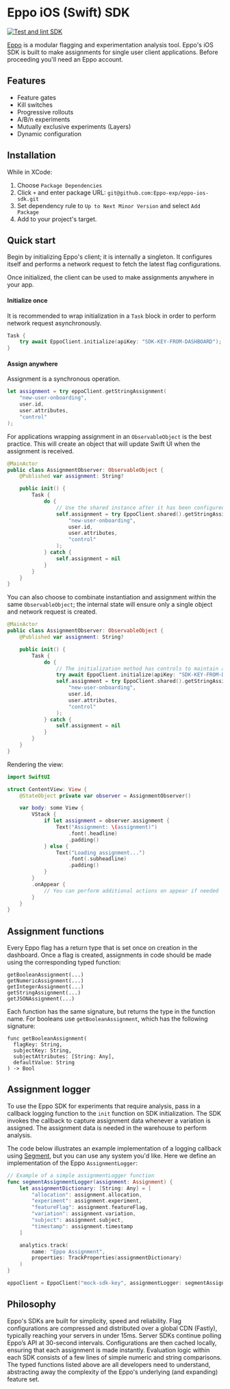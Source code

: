 # Eppo iOS (Swift) SDK

[![Test and lint SDK](https://github.com/Eppo-exp/eppo-ios-sdk/actions/workflows/unit-tests.yml/badge.svg)](https://github.com/Eppo-exp/eppo-ios-sdk/actions/workflows/unit-tests.yml)

[Eppo](https://www.geteppo.com/) is a modular flagging and experimentation analysis tool. Eppo's iOS SDK is built to make assignments for single user client applications. Before proceeding you'll need an Eppo account.

## Features

- Feature gates
- Kill switches
- Progressive rollouts
- A/B/n experiments
- Mutually exclusive experiments (Layers)
- Dynamic configuration

## Installation

While in XCode:

1. Choose `Package Dependencies`
2. Click `+` and enter package URL: `git@github.com:Eppo-exp/eppo-ios-sdk.git`
3. Set dependency rule to `Up to Next Minor Version` and select `Add Package`
4. Add to your project's target.

## Quick start

Begin by initializing Eppo's client; it is internally a singleton. It configures itself and performs a network request to fetch the latest flag configurations. 

Once initialized, the client can be used to make assignments anywhere in your app.

#### Initialize once

It is recommended to wrap initialization in a `Task` block in order to perform network request asynchronously.

```swift
Task {
    try await EppoClient.initialize(apiKey: "SDK-KEY-FROM-DASHBOARD");
}
```

#### Assign anywhere

Assignment is a synchronous operation.

```swift
let assignment = try eppoClient.getStringAssignment(
    "new-user-onboarding",
    user.id,
    user.attributes,
    "control"
);
```

For applications wrapping assignment in an `ObservableObject` is the best practice. This will create an object that will update Swift UI when the assignment is received.

```swift
@MainActor
public class AssignmentObserver: ObservableObject {
    @Published var assignment: String?

    public init() {
        Task {
            do {
                // Use the shared instance after it has been configured.
                self.assignment = try EppoClient.shared().getStringAssignment(
                    "new-user-onboarding",
                    user.id,
                    user.attributes,
                    "control"
                );
            } catch {
                self.assignment = nil
            }
        }
    }
}
```

You can also choose to combinate instantiation and assignment within the same `ObservableObject`; the internal state will ensure only a single object and network request is created.

```swift
@MainActor
public class AssignmentObserver: ObservableObject {
    @Published var assignment: String?

    public init() {
        Task {
            do {
                // The initialization method has controls to maintain a single instance.
                try await EppoClient.initialize(apiKey: "SDK-KEY-FROM-DASHBOARD");
                self.assignment = try EppoClient.shared().getStringAssignment(
                    "new-user-onboarding",
                    user.id,
                    user.attributes,
                    "control"
                );
            } catch {
                self.assignment = nil
            }
        }
    }
}
```


Rendering the view:

```swift
import SwiftUI

struct ContentView: View {
    @StateObject private var observer = AssignmentObserver()

    var body: some View {
        VStack {
            if let assignment = observer.assignment {
                Text("Assignment: \(assignment)")
                    .font(.headline)
                    .padding()
            } else {
                Text("Loading assignment...")
                    .font(.subheadline)
                    .padding()
            }
        }
        .onAppear {
            // You can perform additional actions on appear if needed
        }
    }
}
```

## Assignment functions

Every Eppo flag has a return type that is set once on creation in the dashboard. Once a flag is created, assignments in code should be made using the corresponding typed function: 

```
getBooleanAssignment(...)
getNumericAssignment(...)
getIntegerAssignment(...)
getStringAssignment(...)
getJSONAssignment(...)
```

Each function has the same signature, but returns the type in the function name. For booleans use `getBooleanAssignment`, which has the following signature:

```
func getBooleanAssignment(
  flagKey: String, 
  subjectKey: String, 
  subjectAttributes: [String: Any], 
  defaultValue: String
) -> Bool 
  ```

## Assignment logger 

To use the Eppo SDK for experiments that require analysis, pass in a callback logging function to the `init` function on SDK initialization. The SDK invokes the callback to capture assignment data whenever a variation is assigned. The assignment data is needed in the warehouse to perform analysis.

The code below illustrates an example implementation of a logging callback using [Segment](https://segment.com/), but you can use any system you'd like. Here we define an implementation of the Eppo `AssignmentLogger`:

```swift
// Example of a simple assignmentLogger function
func segmentAssignmentLogger(assignment: Assignment) {
    let assignmentDictionary: [String: Any] = [
        "allocation": assignment.allocation,
        "experiment": assignment.experiment,
        "featureFlag": assignment.featureFlag,
        "variation": assignment.variation,
        "subject": assignment.subject,
        "timestamp": assignment.timestamp
    ]

    analytics.track(
        name: "Eppo Assignment", 
        properties: TrackProperties(assignmentDictionary)
    )
}

eppoClient = EppoClient("mock-sdk-key", assignmentLogger: segmentAssignmentLogger)
```

## Philosophy

Eppo's SDKs are built for simplicity, speed and reliability. Flag configurations are compressed and distributed over a global CDN (Fastly), typically reaching your servers in under 15ms. Server SDKs continue polling Eppo’s API at 30-second intervals. Configurations are then cached locally, ensuring that each assignment is made instantly. Evaluation logic within each SDK consists of a few lines of simple numeric and string comparisons. The typed functions listed above are all developers need to understand, abstracting away the complexity of the Eppo's underlying (and expanding) feature set.
